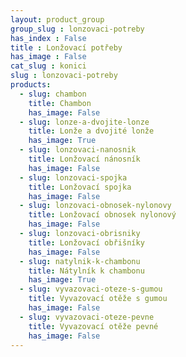 ```yaml
---
layout: product_group
group_slug : lonzovaci-potreby
has_index : False
title : Lonžovací potřeby
has_image : False
cat_slug : konici
slug : lonzovaci-potreby
products:
  - slug: chambon
    title: Chambon
    has_image: False
  - slug: lonze-a-dvojite-lonze
    title: Lonže a dvojité lonže
    has_image: True
  - slug: lonzovaci-nanosnik
    title: Lonžovací nánosník
    has_image: False
  - slug: lonzovaci-spojka
    title: Lonžovací spojka
    has_image: False
  - slug: lonzovaci-obnosek-nylonovy
    title: Lonžovací obnosek nylonový
    has_image: False
  - slug: lonzovaci-obrisniky
    title: Lonžovací obřišníky
    has_image: False
  - slug: natylnik-k-chambonu
    title: Nátylník k chambonu
    has_image: True
  - slug: vyvazovaci-oteze-s-gumou
    title: Vyvazovací otěže s gumou
    has_image: False
  - slug: vyvazovaci-oteze-pevne
    title: Vyvazovací otěže pevné
    has_image: False
---
```


